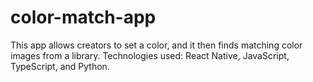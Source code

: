 # color-match-app
This app allows creators to set a color, and it then finds matching color images from a library. Technologies used: React Native, JavaScript, TypeScript, and Python.
